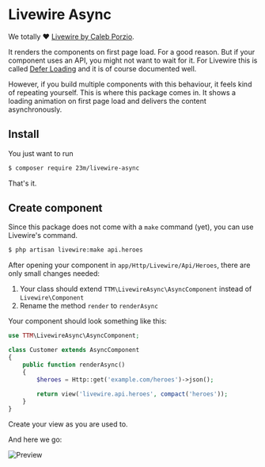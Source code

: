# Livewire Async

We totally ❤️ [Livewire by Caleb Porzio](https://github.com/livewire/livewire).

It renders the components on first page load. For a good reason. But if your component uses an API, you might not want to wait for it. For Livewire this is called [Defer Loading](https://laravel-livewire.com/docs/2.x/defer-loading) and it is of course documented well.

However, if you build multiple components with this behaviour, it feels kind of repeating yourself. This is where this package comes in. It shows a loading animation on first page load and delivers the content asynchronously.

## Install

You just want to run

```bash
$ composer require 23m/livewire-async
```

That's it.

## Create component

Since this package does not come with a `make` command (yet), you can use Livewire's command.

```bash
$ php artisan livewire:make api.heroes
```

After opening your component in `app/Http/Livewire/Api/Heroes`, there are only small changes needed:

1. Your class should extend `TTM\LivewireAsync\AsyncComponent` instead of `Livewire\Component`
1. Rename the method `render` to `renderAsync`

Your component should look something like this:

```php
use TTM\LivewireAsync\AsyncComponent;

class Customer extends AsyncComponent
{
    public function renderAsync()
    {
        $heroes = Http::get('example.com/heroes')->json();
        
        return view('livewire.api.heroes', compact('heroes'));
    }
}
```

Create your view as you are used to.

And here we go: 

![Preview](https://i.imgur.com/8z9vbGS.gif)
